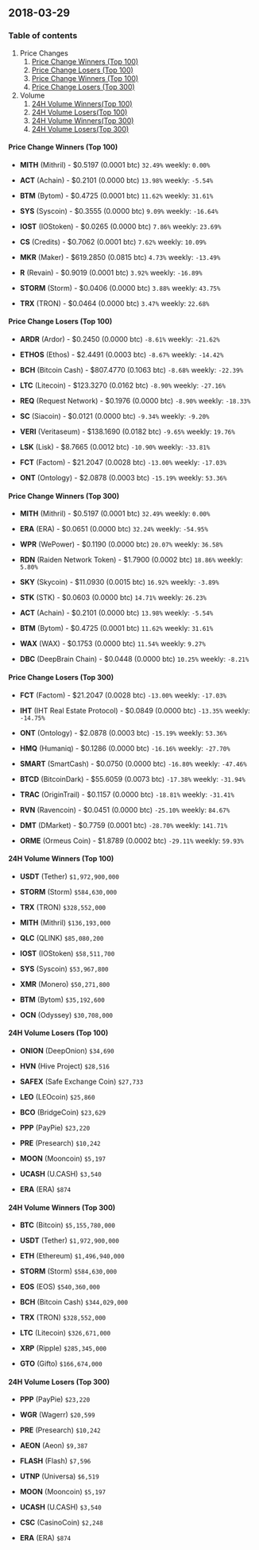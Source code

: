 ## 2018-03-29
### Table of contents
1. Price Changes
	1. [Price Change Winners (Top 100)](#price-change-winners-top-100)
	2. [Price Change Losers (Top 100)](#price-change-losers-top-100)
	1. [Price Change Winners (Top 100)](#price-change-winners-top-300)
	2. [Price Change Losers (Top 300)](#price-change-losers-top-300)
2. Volume
	1. [24H Volume Winners(Top 100)](#24h-volume-winners-top-100)
	2. [24H Volume Losers(Top 100)](#24h-volume-losers-top-100)
	1. [24H Volume Winners(Top 300)](#24h-volume-winners-top-300)
	2. [24H Volume Losers(Top 300)](#24h-volume-losers-top-300)

#### Price Change Winners (Top 100)
* **MITH** (Mithril) - $0.5197 (0.0001 btc) `32.49%` weekly: `0.00%`

* **ACT** (Achain) - $0.2101 (0.0000 btc) `13.98%` weekly: `-5.54%`

* **BTM** (Bytom) - $0.4725 (0.0001 btc) `11.62%` weekly: `31.61%`

* **SYS** (Syscoin) - $0.3555 (0.0000 btc) `9.09%` weekly: `-16.64%`

* **IOST** (IOStoken) - $0.0265 (0.0000 btc) `7.86%` weekly: `23.69%`

* **CS** (Credits) - $0.7062 (0.0001 btc) `7.62%` weekly: `10.09%`

* **MKR** (Maker) - $619.2850 (0.0815 btc) `4.73%` weekly: `-13.49%`

* **R** (Revain) - $0.9019 (0.0001 btc) `3.92%` weekly: `-16.89%`

* **STORM** (Storm) - $0.0406 (0.0000 btc) `3.88%` weekly: `43.75%`

* **TRX** (TRON) - $0.0464 (0.0000 btc) `3.47%` weekly: `22.68%`


#### Price Change Losers (Top 100)
* **ARDR** (Ardor) - $0.2450 (0.0000 btc) `-8.61%` weekly: `-21.62%`

* **ETHOS** (Ethos) - $2.4491 (0.0003 btc) `-8.67%` weekly: `-14.42%`

* **BCH** (Bitcoin Cash) - $807.4770 (0.1063 btc) `-8.68%` weekly: `-22.39%`

* **LTC** (Litecoin) - $123.3270 (0.0162 btc) `-8.90%` weekly: `-27.16%`

* **REQ** (Request Network) - $0.1976 (0.0000 btc) `-8.90%` weekly: `-18.33%`

* **SC** (Siacoin) - $0.0121 (0.0000 btc) `-9.34%` weekly: `-9.20%`

* **VERI** (Veritaseum) - $138.1690 (0.0182 btc) `-9.65%` weekly: `19.76%`

* **LSK** (Lisk) - $8.7665 (0.0012 btc) `-10.90%` weekly: `-33.81%`

* **FCT** (Factom) - $21.2047 (0.0028 btc) `-13.00%` weekly: `-17.03%`

* **ONT** (Ontology) - $2.0878 (0.0003 btc) `-15.19%` weekly: `53.36%`


#### Price Change Winners (Top 300)
* **MITH** (Mithril) - $0.5197 (0.0001 btc) `32.49%` weekly: `0.00%`

* **ERA** (ERA) - $0.0651 (0.0000 btc) `32.24%` weekly: `-54.95%`

* **WPR** (WePower) - $0.1190 (0.0000 btc) `20.07%` weekly: `36.58%`

* **RDN** (Raiden Network Token) - $1.7900 (0.0002 btc) `18.86%` weekly: `5.80%`

* **SKY** (Skycoin) - $11.0930 (0.0015 btc) `16.92%` weekly: `-3.89%`

* **STK** (STK) - $0.0603 (0.0000 btc) `14.71%` weekly: `26.23%`

* **ACT** (Achain) - $0.2101 (0.0000 btc) `13.98%` weekly: `-5.54%`

* **BTM** (Bytom) - $0.4725 (0.0001 btc) `11.62%` weekly: `31.61%`

* **WAX** (WAX) - $0.1753 (0.0000 btc) `11.54%` weekly: `9.27%`

* **DBC** (DeepBrain Chain) - $0.0448 (0.0000 btc) `10.25%` weekly: `-8.21%`


#### Price Change Losers (Top 300)
* **FCT** (Factom) - $21.2047 (0.0028 btc) `-13.00%` weekly: `-17.03%`

* **IHT** (IHT Real Estate Protocol) - $0.0849 (0.0000 btc) `-13.35%` weekly: `-14.75%`

* **ONT** (Ontology) - $2.0878 (0.0003 btc) `-15.19%` weekly: `53.36%`

* **HMQ** (Humaniq) - $0.1286 (0.0000 btc) `-16.16%` weekly: `-27.70%`

* **SMART** (SmartCash) - $0.0750 (0.0000 btc) `-16.80%` weekly: `-47.46%`

* **BTCD** (BitcoinDark) - $55.6059 (0.0073 btc) `-17.38%` weekly: `-31.94%`

* **TRAC** (OriginTrail) - $0.1157 (0.0000 btc) `-18.81%` weekly: `-31.41%`

* **RVN** (Ravencoin) - $0.0451 (0.0000 btc) `-25.10%` weekly: `84.67%`

* **DMT** (DMarket) - $0.7759 (0.0001 btc) `-28.70%` weekly: `141.71%`

* **ORME** (Ormeus Coin) - $1.8789 (0.0002 btc) `-29.11%` weekly: `59.93%`


#### 24H Volume Winners (Top 100)
* **USDT** (Tether) `$1,972,900,000`

* **STORM** (Storm) `$584,630,000`

* **TRX** (TRON) `$328,552,000`

* **MITH** (Mithril) `$136,193,000`

* **QLC** (QLINK) `$85,080,200`

* **IOST** (IOStoken) `$58,511,700`

* **SYS** (Syscoin) `$53,967,800`

* **XMR** (Monero) `$50,271,800`

* **BTM** (Bytom) `$35,192,600`

* **OCN** (Odyssey) `$30,708,000`


#### 24H Volume Losers (Top 100)
* **ONION** (DeepOnion) `$34,690`

* **HVN** (Hive Project) `$28,516`

* **SAFEX** (Safe Exchange Coin) `$27,733`

* **LEO** (LEOcoin) `$25,860`

* **BCO** (BridgeCoin) `$23,629`

* **PPP** (PayPie) `$23,220`

* **PRE** (Presearch) `$10,242`

* **MOON** (Mooncoin) `$5,197`

* **UCASH** (U.CASH) `$3,540`

* **ERA** (ERA) `$874`


#### 24H Volume Winners (Top 300)
* **BTC** (Bitcoin) `$5,155,780,000`

* **USDT** (Tether) `$1,972,900,000`

* **ETH** (Ethereum) `$1,496,940,000`

* **STORM** (Storm) `$584,630,000`

* **EOS** (EOS) `$540,360,000`

* **BCH** (Bitcoin Cash) `$344,029,000`

* **TRX** (TRON) `$328,552,000`

* **LTC** (Litecoin) `$326,671,000`

* **XRP** (Ripple) `$285,345,000`

* **GTO** (Gifto) `$166,674,000`


#### 24H Volume Losers (Top 300)
* **PPP** (PayPie) `$23,220`

* **WGR** (Wagerr) `$20,599`

* **PRE** (Presearch) `$10,242`

* **AEON** (Aeon) `$9,387`

* **FLASH** (Flash) `$7,596`

* **UTNP** (Universa) `$6,519`

* **MOON** (Mooncoin) `$5,197`

* **UCASH** (U.CASH) `$3,540`

* **CSC** (CasinoCoin) `$2,248`

* **ERA** (ERA) `$874`

